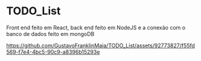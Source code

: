 # TODO_List
Front end feito em React, back end feito em NodeJS e a conexão com o banco de dados feito em mongoDB



https://github.com/GustavoFranklinMaia/TODO_List/assets/92773827/f55fd569-f7e4-4bc5-90c9-a8396b15293e




